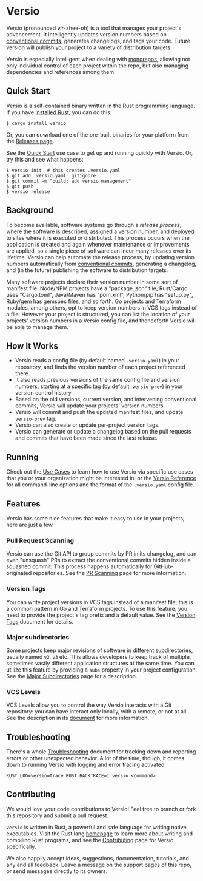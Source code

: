 # Versio

Versio (pronounced _vir_-zhee-oh) is a tool that manages your project's
advancement. It intelligently updates version numbers based on
[conventional commits](https://www.conventionalcommits.org/), generates
changelogs, and tags your code. Future version will publish your project
to a variety of distribution targets.

Versio is especially intelligent when dealing with
[monorepos](https://en.wikipedia.org/wiki/Monorepo), allowing not only
individual control of each project within the repo, but also managing
dependencies and references among them.

## Quick Start

Versio is a self-contained binary written in the Rust programming
language. If you have [installed
Rust](https://www.rust-lang.org/tools/install), you can do this:

```
$ cargo install versio
```

Or, you can download one of the pre-built binaries for your platform
from the [Releases
page](https://github.com/chaaz/versio/releases).

See the [Quick Start](./docs/use_cases.md#quick-start) use case to get
up and running quickly with Versio. Or, try this and see what happens:

```
$ versio init  # this creates .versio.yaml
$ git add .versio.yaml .gitignore
$ git commit -m "build: add versio management"
$ git push
$ versio release
```

## Background

<!---
A developer of a project&mdash;after making some changes to a
project&mdash;might "release" her work: she will update the version
number, write a short log explaining her changes, and then publish the
new software to make it widely available. However, this
code-then-release process quickly becomes difficult to maintain.

In projects of even modest complexity, a software release usually
corresponds to a set of development changes _in toto_, and not to a
specific contribution from a single person. In larger communities,
individual contributors might not even decide when a release should
occur. If multiple developers provide conflicting version increments, it
can be a headache to resolve. And it can be inefficient to halt all
contributions while a release is being built.
-->

To become available, software systems go through a _release process_,
where the software is described, assigned a version number, and deployed
to sites where it is executed or distributed. This process occurs when
the application is created and again whenever maintenance or
improvements are applied, so a single piece of software can incur many
releases over its lifetime. Versio can help automate the release
process, by updating version numbers automatically from [conventional
commits](https://www.conventionalcommits.org/), generating a changelog,
and (in the future) publishing the software to distribution targets.

Many software projects declare their version number in some sort of
manifest file. Node/NPM projects have a "package.json" file, Rust/Cargo
uses "Cargo.toml", Java/Maven has "pom.xml", Python/pip has "setup.py",
Ruby/gem has gemspec files, and so forth. Go projects and Terraform
modules, among others, opt to keep version numbers in VCS tags instead
of a file. However your project is structured, you can list the location
of your projects' version numbers in a Versio config file, and
thenceforth Versio will be able to manage them.

## How It Works

- Versio reads a config file (by default named `.versio.yaml`) in your
  repository, and finds the version number of each project referenced
  there.
- It also reads previous versions of the same config file and version
  numbers, starting at a specific tag (by default: `versio-prev`) in
  your version control history.
- Based on the old versions, current version, and intervening
  conventional commits, Versio will update your projects' version
  numbers.
- Versio will commit and push the updated manifest files, and update
  `versio-prev` tag.
- Versio can also create or update per-project version tags.
- Versio can generate or update a changelog based on the pull requests
  and commits that have been made since the last release.

## Running

Check out the [Use Cases](./docs/use_cases.md) to learn how to use
Versio via specific use cases that you or your organization might be
interested in, or the [Versio Reference](./docs/reference.md) for all
command-line options and the format of the `.versio.yaml` config file.

## Features

Versio has some nice features that make it easy to use in your projects;
here are just a few.

### Pull Request Scanning

Versio can use the Git API to group commits by PR in its changelog, and
can even "unsquash" PRs to extract the conventional commits hidden
inside a squashed commit. This process happens automatically for
GitHub-originated repositories. See the [PR
Scanning](./docs/pr_scanning.md) page for more information.

### Version Tags

You can write project versions in VCS tags instead of a manifest file;
this is a common pattern in Go and Terraform projects. To use this
feature, you need to provide the project's tag prefix and a default
value. See the [Version Tags](./docs/version_tags.md) document for
details.

### Major subdirectories

Some projects keep major revisions of software in different
subdirectories, usually named `v2`, `v3` etc. This allows developers to
keep track of multiple, sometimes vastly different application
structures at the same time. You can utilize this feature by providing a
`subs` property in your project configuration. See the [Major
Subdirectories](./docs/subs.md) page for a description.

### VCS Levels

VCS Levels allow you to control the way Versio interacts with a Git
repository: you can have interact only locally, with a remote, or not at
all. See the description in its [document](./docs/vcs_levels.md) for
more information.

## Troubleshooting

There's a whole [Troubleshooting](./docs/troubleshooting.md) document
for tracking down and reporting errors or other unexpected behavior. A
lot of the time, though, it comes down to running Versio with logging
and error tracing activated:

```
RUST_LOG=versio=trace RUST_BACKTRACE=1 versio <command>
```

## Contributing

We would love your code contributions to Versio! Feel free to branch or
fork this repository and submit a pull request.

`versio` is written in Rust, a powerful and safe language for writing
native executables. Visit the Rust lang
[homepage](https://www.rust-lang.org/en-US/index.html) to learn more
about writing and compiling Rust programs, and see the
[Contributing](docs/contributing.md) page for Versio specifically.

We also happily accept ideas, suggestions, documentation, tutorials, and
any and all feedback. Leave a message on the support pages of this repo,
or send messages directly to its owners.

